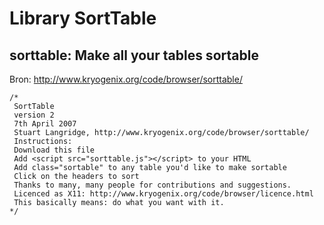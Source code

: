  # Library SortTable
 ## sorttable: Make all your tables sortable  
 Bron: http://www.kryogenix.org/code/browser/sorttable/
 
    /*
     SortTable
     version 2
     7th April 2007
     Stuart Langridge, http://www.kryogenix.org/code/browser/sorttable/
     Instructions:
     Download this file
     Add <script src="sorttable.js"></script> to your HTML
     Add class="sortable" to any table you'd like to make sortable
     Click on the headers to sort
     Thanks to many, many people for contributions and suggestions.
     Licenced as X11: http://www.kryogenix.org/code/browser/licence.html
     This basically means: do what you want with it.
    */
    
